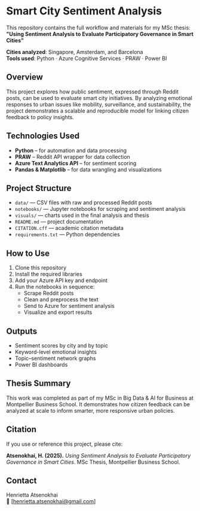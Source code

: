 # Smart City Sentiment Analysis

This repository contains the full workflow and materials for my MSc thesis:  
**"Using Sentiment Analysis to Evaluate Participatory Governance in Smart Cities"**

**Cities analyzed**: Singapore, Amsterdam, and Barcelona  
**Tools used**: Python · Azure Cognitive Services · PRAW · Power BI

## Overview

This project explores how public sentiment, expressed through Reddit posts, can be used to evaluate smart city initiatives. By analyzing emotional responses to urban issues like mobility, surveillance, and sustainability, the project demonstrates a scalable and reproducible model for linking citizen feedback to policy insights.

## Technologies Used

- **Python** – for automation and data processing  
- **PRAW** – Reddit API wrapper for data collection  
- **Azure Text Analytics API** – for sentiment scoring  
- **Pandas & Matplotlib** – for data wrangling and visualizations  


## Project Structure

- `data/` — CSV files with raw and processed Reddit posts  
- `notebooks/` — Jupyter notebooks for scraping and sentiment analysis  
- `visuals/` — charts used in the final analysis and thesis  
- `README.md` — project documentation  
- `CITATION.cff` — academic citation metadata  
- `requirements.txt` — Python dependencies

## How to Use

1. Clone this repository  
2. Install the required libraries  
3. Add your Azure API key and endpoint  
4. Run the notebooks in sequence:  
   - Scrape Reddit posts  
   - Clean and preprocess the text  
   - Send to Azure for sentiment analysis  
   - Visualize and export results

## Outputs

- Sentiment scores by city and by topic  
- Keyword-level emotional insights  
- Topic–sentiment network graphs  
- Power BI dashboards

## Thesis Summary

This work was completed as part of my MSc in Big Data & AI for Business at Montpellier Business School. It demonstrates how citizen feedback can be analyzed at scale to inform smarter, more responsive urban policies.

## Citation

If you use or reference this project, please cite:

**Atsenokhai, H. (2025).** *Using Sentiment Analysis to Evaluate Participatory Governance in Smart Cities*. MSc Thesis, Montpellier Business School.

## Contact

Henrietta Atsenokhai  
📧 [henrietta.atsenokhai@gmail.com]  
